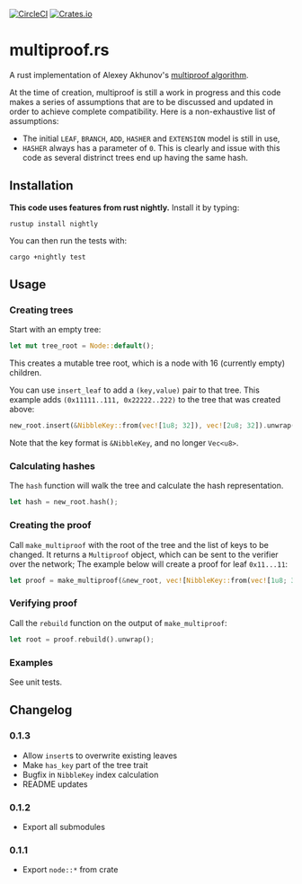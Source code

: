 [![CircleCI](https://circleci.com/gh/gballet/multiproof-rs.svg?style=svg)](https://circleci.com/gh/gballet/multiproof-rs)
[![Crates.io](https://img.shields.io/crates/v/multiproof-rs.svg)](https://crates.io/crates/multiproof-rs)

# multiproof.rs
A rust implementation of Alexey Akhunov's [multiproof algorithm](https://github.com/ledgerwatch/turbo-geth/blob/master/docs/programmers_guide/guide.md).

At the time of creation, multiproof is still a work in progress and this code makes a series of assumptions that are to be discussed and updated in order to achieve complete compatibility. Here is a non-exhaustive list of assumptions:

  * The initial `LEAF`, `BRANCH`, `ADD`, `HASHER` and `EXTENSION` model is still in use,
  * `HASHER` always has a parameter of `0`. This is clearly and issue with this code as several distrinct trees end up having the same hash.

## Installation

**This code uses features from rust nightly.** Install it by typing:

```
rustup install nightly
```

You can then run the tests with:

```
cargo +nightly test
```

## Usage

### Creating trees

Start with an empty tree:

```rust
let mut tree_root = Node::default();
```

This creates a mutable tree root, which is a node with 16 (currently empty) children.

You can use `insert_leaf` to add a `(key,value)` pair to that tree. This example adds `(0x11111..111, 0x22222..222)` to the tree that was created above:

```rust
new_root.insert(&NibbleKey::from(vec![1u8; 32]), vec![2u8; 32]).unwrap();
```

Note that the key format is `&NibbleKey`, and no longer `Vec<u8>`.

### Calculating hashes

The `hash` function will walk the tree and calculate the hash representation.

```rust
let hash = new_root.hash();
```

### Creating the proof

Call `make_multiproof` with the root of the tree and the list of keys to be changed. It returns a `Multiproof` object, which can be sent to the verifier over the network; The example below will create a proof for leaf `0x11...11`:

```rust
let proof = make_multiproof(&new_root, vec![NibbleKey::from(vec![1u8; 32])]).unwrap();
```

### Verifying proof

Call the `rebuild` function on the output of `make_multiproof`:

```rust
let root = proof.rebuild().unwrap();
```

### Examples

See unit tests.

## Changelog

### 0.1.3

  * Allow `insert`s to overwrite existing leaves
  * Make `has_key` part of the tree trait
  * Bugfix in `NibbleKey` index calculation
  * README updates

### 0.1.2

  * Export all submodules

### 0.1.1

  * Export `node::*` from crate
